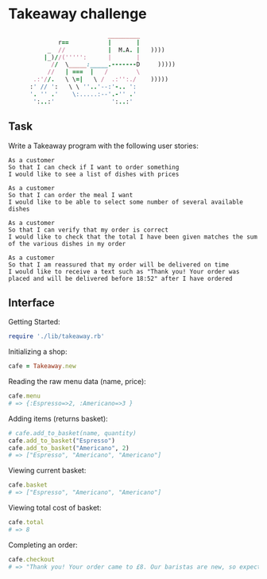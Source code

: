 # Takeaway challenge

```ruby
                            _________
              r==           |       |
           _  //            |  M.A. |   ))))
          |_)//(''''':      |       |
            //  \_____:_____.-------D     )))))
           //   | ===  |   /        \
       .:'//.   \ \=|   \ /  .:'':./    )))))
      :' // ':   \ \ ''..'--:'-.. ':
      '. '' .'    \:.....:--'.-'' .'
       ':..:'                ':..:'

 ```

## Task
Write a Takeaway program with the following user stories:

```
As a customer
So that I can check if I want to order something
I would like to see a list of dishes with prices

As a customer
So that I can order the meal I want
I would like to be able to select some number of several available dishes

As a customer
So that I can verify that my order is correct
I would like to check that the total I have been given matches the sum of the various dishes in my order

As a customer
So that I am reassured that my order will be delivered on time
I would like to receive a text such as "Thank you! Your order was placed and will be delivered before 18:52" after I have ordered
```

## Interface

Getting Started:
```ruby
require './lib/takeaway.rb'
```

Initializing a shop:
```ruby
cafe = Takeaway.new
```

Reading the raw menu data (name, price):
```ruby
cafe.menu
# => {:Espresso=>2, :Americano=>3 }
```

Adding items (returns basket):
```ruby
# cafe.add_to_basket(name, quantity)
cafe.add_to_basket("Espresso")
cafe.add_to_basket("Americano", 2)
# => ["Espresso", "Americano", "Americano"]
```

Viewing current basket:
```ruby
cafe.basket
# => ["Espresso", "Americano", "Americano"]
```

Viewing total cost of basket:
```ruby
cafe.total
# => 8
```

Completing an order:
```ruby
cafe.checkout
# => "Thank you! Your order came to £8. Our baristas are new, so expect your drinks at 03:49pm
```
